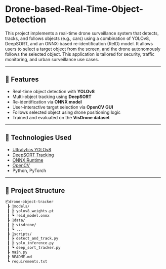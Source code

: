 # Drone-based-Real-Time-Object-Detection

This project implements a real-time drone surveillance system that detects, tracks, and follows objects (e.g., cars) using a combination of YOLOv8, DeepSORT, and an ONNX-based re-identification (ReID) model. It allows users to select a target object from the screen, and the drone autonomously follows the selected object. This application is tailored for security, traffic monitoring, and urban surveillance use cases.

---

## 🚀 Features

- Real-time object detection with **YOLOv8**
- Multi-object tracking using **DeepSORT**
- Re-identification via **ONNX model**
- User-interactive target selection via **OpenCV GUI**
- Follows selected object using drone positioning logic
- Trained and evaluated on the **VisDrone dataset**

---

## 🧠 Technologies Used

- [Ultralytics YOLOv8](https://docs.ultralytics.com)
- [DeepSORT Tracking](https://github.com/nwojke/deep_sort)
- [ONNX Runtime](https://onnxruntime.ai)
- [OpenCV](https://opencv.org/)
- Python, PyTorch

---

## 📁 Project Structure

```bash
📦drone-object-tracker
 ┣ 📂models/
 ┃ ┣ yolov8_weights.pt
 ┃ ┗ reid_model.onnx
 ┣ 📂data/
 ┃ ┣ visdrone/
 ┃ ┗ ...
 ┣ 📂scripts/
 ┃ ┣ detect_and_track.py
 ┃ ┣ yolo_inference.py
 ┃ ┗ deep_sort_tracker.py
 ┣ main.py
 ┣ README.md
 ┗ requirements.txt
